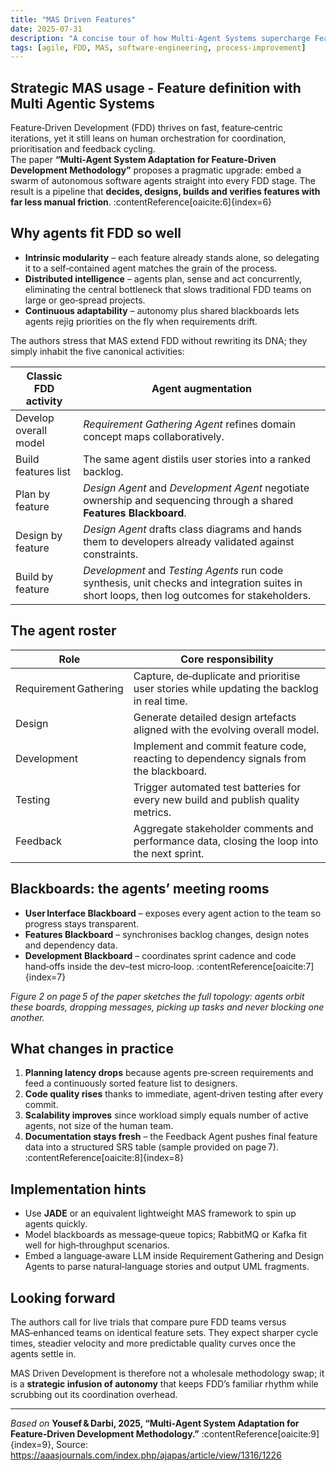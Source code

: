 ```yaml
---
title: "MAS Driven Features"
date: 2025‑07‑31
description: "A concise tour of how Multi‑Agent Systems supercharge Feature‑Driven Development."
tags: [agile, FDD, MAS, software‑engineering, process‑improvement]
---
```


## Strategic MAS usage - Feature definition with Multi Agentic Systems

Feature‑Driven Development (FDD) thrives on fast, feature‑centric iterations, yet it still leans on human orchestration for coordination, prioritisation and feedback cycling.  
The paper **“Multi‑Agent System Adaptation for Feature‑Driven Development Methodology”** proposes a pragmatic upgrade: embed a swarm of autonomous software agents straight into every FDD stage. The result is a pipeline that **decides, designs, builds and verifies features with far less manual friction**. :contentReference[oaicite:6]{index=6}

## Why agents fit FDD so well

* **Intrinsic modularity** – each feature already stands alone, so delegating it to a self‑contained agent matches the grain of the process.  
* **Distributed intelligence** – agents plan, sense and act concurrently, eliminating the central bottleneck that slows traditional FDD teams on large or geo‑spread projects.  
* **Continuous adaptability** – autonomy plus shared blackboards lets agents rejig priorities on the fly when requirements drift.  

The authors stress that MAS extend FDD without rewriting its DNA; they simply inhabit the five canonical activities:

| Classic FDD activity | Agent augmentation |
| --- | --- |
| Develop overall model | *Requirement Gathering Agent* refines domain concept maps collaboratively. |
| Build features list | The same agent distils user stories into a ranked backlog. |
| Plan by feature | *Design Agent* and *Development Agent* negotiate ownership and sequencing through a shared **Features Blackboard**. |
| Design by feature | *Design Agent* drafts class diagrams and hands them to developers already validated against constraints. |
| Build by feature | *Development* and *Testing Agents* run code synthesis, unit checks and integration suites in short loops, then log outcomes for stakeholders.  |

## The agent roster

| Role | Core responsibility |
| --- | --- |
| Requirement Gathering | Capture, de‑duplicate and prioritise user stories while updating the backlog in real time. |
| Design | Generate detailed design artefacts aligned with the evolving overall model. |
| Development | Implement and commit feature code, reacting to dependency signals from the blackboard. |
| Testing | Trigger automated test batteries for every new build and publish quality metrics. |
| Feedback | Aggregate stakeholder comments and performance data, closing the loop into the next sprint. |

## Blackboards: the agents’ meeting rooms

* **User Interface Blackboard** – exposes every agent action to the team so progress stays transparent.  
* **Features Blackboard** – synchronises backlog changes, design notes and dependency data.  
* **Development Blackboard** – coordinates sprint cadence and code hand‑offs inside the dev–test micro‑loop. :contentReference[oaicite:7]{index=7}  

*Figure 2 on page 5 of the paper sketches the full topology: agents orbit these boards, dropping messages, picking up tasks and never blocking one another.*

## What changes in practice

1. **Planning latency drops** because agents pre‑screen requirements and feed a continuously sorted feature list to designers.  
2. **Code quality rises** thanks to immediate, agent‑driven testing after every commit.  
3. **Scalability improves** since workload simply equals number of active agents, not size of the human team.  
4. **Documentation stays fresh** – the Feedback Agent pushes final feature data into a structured SRS table (sample provided on page 7). :contentReference[oaicite:8]{index=8}  

## Implementation hints

* Use **JADE** or an equivalent lightweight MAS framework to spin up agents quickly.  
* Model blackboards as message‑queue topics; RabbitMQ or Kafka fit well for high‑throughput scenarios.  
* Embed a language‑aware LLM inside Requirement Gathering and Design Agents to parse natural‑language stories and output UML fragments.  

## Looking forward

The authors call for live trials that compare pure FDD teams versus MAS‑enhanced teams on identical feature sets. They expect sharper cycle times, steadier velocity and more predictable quality curves once the agents settle in.  

MAS Driven Development is therefore not a wholesale methodology swap; it is a **strategic infusion of autonomy** that keeps FDD’s familiar rhythm while scrubbing out its coordination overhead.

---

*Based on* **Yousef & Darbi, 2025, “Multi‑Agent System Adaptation for Feature‑Driven Development Methodology.”** :contentReference[oaicite:9]{index=9}, Source: https://aaasjournals.com/index.php/ajapas/article/view/1316/1226